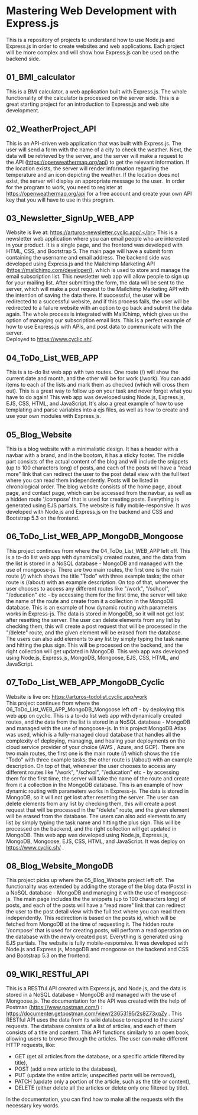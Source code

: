 # Mastering Web Development with Express.js
This is a repository of projects to understand how to use Node.js and Express.js in order to create websites and web applications.
Each project will be more complex and will show how Express.js can be used on the backend side.

## 01_BMI_calculator
This is a BMI calculator, a web application built with Express.js.
The whole functionality of the calculator is processed on the server side.
This is a great starting project for an introduction to Express.js and web site development.

## 02_WeatherProject_API
This is an API-driven web application that was built with Express.js. The user will send a form with the name of a city to check the weather.
Next, the data will be retrieved by the server, and the server will make a request to the API (https://openweathermap.org/api) to get the relevant information. If the location exists, the server will render information regarding the temperature and an icon depicting the weather. If the location does not exist, the server will display an appropriate message to the user. 
In order for the program to work, you need to register at https://openweathermap.org/api for a free account and create your own API key that you will have to use in this program.  
 
## 03_Newsletter_SignUp_WEB_APP
Website is live at: https://arturos-newsletter.cyclic.app/.</br>
This is a newsletter web application where you can email people who are interested in your product. It is a single page, and the frontend was developed with HTML, CSS, and Bootstrap 5. The main page will have a submit form containing the username and email address. The backend side was developed using Express.js and the Mailchimp Marketing API (https://mailchimp.com/developer/), which is used to store and manage the email subscription list. This newsletter web app will allow people to sign up for your mailing list. After submitting the form, the data will be sent to the server, which will make a post request to the Mailchimp Marketing API with the intention of saving the data there. If successful, the user will be redirected to a successful website, and if this process fails, the user will be redirected to a failure website with an option to go back and submit the data again. The whole process is integrated with MailChimp, which gives us the option of managing our subscription email lists. This is a perfect example of how to use Express.js with APIs, and post data to communicate with the server.</br>
Deployed to https://www.cyclic.sh/.   

## 04_ToDo_List_WEB_APP
This is a to-do list web app with two routes. One route (/) will show the current date and month, and the other will be for work (/work). You can add items to each of the lists and mark them as checked (which will cross them out). This is a great way to follow up on your task and never forget what you have to do again! This web app was developed using Node.js, Express.js, EJS, CSS, HTML, and JavaScript. It's also a great example of how to use templating and parse variables into a ejs files, as well as how to create and use your own modules with Express.js.  

## 05_Blog_Website
This is a blog website with a minimalistic design. It has a header with a navbar with a brand, and in the bootom, it has a sticky footer. The middle part consists of the actual content of the blog and will include the snippets (up to 100 characters long) of posts, and each of the posts will have a "read more" link that can redirect the user to the post detail view with the full text where you can read them independently. Posts will be listed in chronological order. The blog website consists of the home page, about page, and contact page, which can be accessed from the navbar, as well as a hidden route '/compose' that is used for creating posts. Everything is generated using EJS partials. The website is fully mobile-responsive. It was developed with Node.js and Express.js on the backend and CSS and Bootstrap 5.3 on the frontend.

## 06_ToDo_List_WEB_APP_MongoDB_Mongoose
This project continues from where the 04_ToDo_List_WEB_APP left off. This is a to-do list web app with dynamically created routes, and the data from the list is stored in a NoSQL database - MongoDB and managed with the use of mongoose-js. There are two main routes, the first one is the main route (/) which shows the title "Todo" with three example tasks; the other route is (/about) with an example description.
On top of that, whenever the user chooses to access any different routes like "/work", "/school", "/education" etc - by accessing them for the first time, the server will take the name of the route and create from it a collection in the MongoDB database. This is an example of how dynamic routing with parameters works in Express-js. The data is stored in MongoDB, so it will not get lost after resetting the server. The user can delete elements from any list by checking them, this will create a post request that will be processed in the "/delete" route, and the given element will be erased from the database. The users can also add elements to any list by simply typing the task name and hitting the plus sign. This will be processed on the backend, and the right collection will get updated in MongoDB. This web app was developed using Node.js, Express.js, MongoDB, Mongoose, EJS, CSS, HTML, and JavaScript.  

## 07_ToDo_List_WEB_APP_MongoDB_Cyclic
Website is live on: https://arturos-todolist.cyclic.app/work</br>
This project continues from where the 06_ToDo_List_WEB_APP_MongoDB_Mongoose left off - by deploying this web app on cyclic.
This is a to-do list web app with dynamically created routes, and the data from the list is stored in a NoSQL database - MongoDB and managed with the use of mongoose-js. In this project MongoDB Atlas was used, which is a fully-managed cloud database that handles all the complexity of deploying, managing, and healing your deployments on the cloud service provider of your choice (AWS , Azure, and GCP). There are two main routes, the first one is the main route (/) which shows the title "Todo" with three example tasks; the other route is (/about) with an example description.
On top of that, whenever the user chooses to access any different routes like "/work", "/school", "/education" etc - by accessing them for the first time, the server will take the name of the route and create from it a collection in the MongoDB database. This is an example of how dynamic routing with parameters works in Express-js. The data is stored in MongoDB, so it will not get lost after resetting the server. The user can delete elements from any list by checking them, this will create a post request that will be processed in the "/delete" route, and the given element will be erased from the database. The users can also add elements to any list by simply typing the task name and hitting the plus sign. This will be processed on the backend, and the right collection will get updated in MongoDB. This web app was developed using Node.js, Express.js, MongoDB, Mongoose, EJS, CSS, HTML, and JavaScript. It was deploy on https://www.cyclic.sh/ .


## 08_Blog_Website_MongoDB
This project picks up where the 05_Blog_Website project left off.
The functionality was extended by adding the storage of the blog data (Posts) in a NoSQL database - MongoDB and managing it with the use of mongoose-js. The main page includes the the snippets (up to 100 characters long) of posts, and each of the posts will have a "read more" link that can redirect the user to the post detail view with the full text where you can read them independently. This redirection is based on the posts id, which will be fetched from MongoDB at the time of requesting it. The hidden route '/compose' that is used for creating posts, will perform a read operation on the database with the newly created post. Everything is generated using EJS partials. The website is fully mobile-responsive. It was developed with Node.js and Express.js, MongoDB and mongoose on the backend and CSS and Bootstrap 5.3 on the frontend.

## 09_WIKI_RESTful_API
This is a RESTful API created with Express.js, and Node.js, and the data is stored in a NoSQL database - MongoDB and managed with the use of Mongoose.js. The documentation for the API was created with the help of Postman (https://www.postman.com/) : https://documenter.getpostman.com/view/23653195/2s8Z73xqZy . This RESTful API uses the data from its wiki database to respond to the users' requests. The database consists of a list of articles, and each of them consists of a title and content. This API functions similarly to an open book, allowing users to browse through the articles. The user can make different HTTP requests, like:</br>
- GET (get all articles from the database, or a specific article filtered by title),</br>
- POST (add a new article to the database),</br>
- PUT (update the entire article; unspecified parts will be removed),</br>
- PATCH (update only a portion of the article, such as the title or content),</br>
- DELETE (either delete all the articles or delete only one filtered by title).</br>

In the documentation, you can find how to make all the requests with the necessary key words. 
